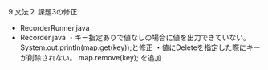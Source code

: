 9 文法２ 課題3の修正
- RecorderRunner.java
- Recorder.java
  ・キー指定ありで値なしの場合に値を出力できていない。
    System.out.println(map.get(key));と修正
  ・値にDeleteを指定した際にキーが削除されない。
    map.remove(key); を追加